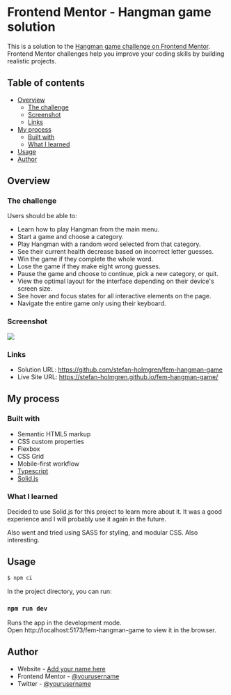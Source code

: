 # Frontend Mentor - Hangman game solution

This is a solution to the [Hangman game challenge on Frontend Mentor](https://www.frontendmentor.io/challenges/hangman-game-rsQiSVLGWn). Frontend Mentor challenges help you improve your coding skills by building realistic projects.

## Table of contents

- [Overview](#overview)
  - [The challenge](#the-challenge)
  - [Screenshot](#screenshot)
  - [Links](#links)
- [My process](#my-process)
  - [Built with](#built-with)
  - [What I learned](#what-i-learned)
- [Usage](#usage)
- [Author](#author)

## Overview

### The challenge

Users should be able to:

- Learn how to play Hangman from the main menu.
- Start a game and choose a category.
- Play Hangman with a random word selected from that category.
- See their current health decrease based on incorrect letter guesses.
- Win the game if they complete the whole word.
- Lose the game if they make eight wrong guesses.
- Pause the game and choose to continue, pick a new category, or quit.
- View the optimal layout for the interface depending on their device's screen size.
- See hover and focus states for all interactive elements on the page.
- Navigate the entire game only using their keyboard.

### Screenshot

![](./screenshot.jpg)

### Links

- Solution URL: https://github.com/stefan-holmgren/fem-hangman-game
- Live Site URL: https://stefan-holmgren.github.io/fem-hangman-game/

## My process

### Built with

- Semantic HTML5 markup
- CSS custom properties
- Flexbox
- CSS Grid
- Mobile-first workflow
- [Typescript](https://www.typescriptlang.org/)
- [Solid.js](https://www.solidjs.com/)

### What I learned

Decided to use Solid.js for this project to learn more about it. It was a good experience and I will probably use it again in the future.

Also went and tried using SASS for styling, and modular CSS. Also interesting.

## Usage

```bash
$ npm ci
```

In the project directory, you can run:

### `npm run dev`

Runs the app in the development mode.<br>
Open http://localhost:5173/fem-hangman-game to view it in the browser.

## Author

- Website - [Add your name here](https://www.your-site.com)
- Frontend Mentor - [@yourusername](https://www.frontendmentor.io/profile/yourusername)
- Twitter - [@yourusername](https://www.twitter.com/yourusername)
